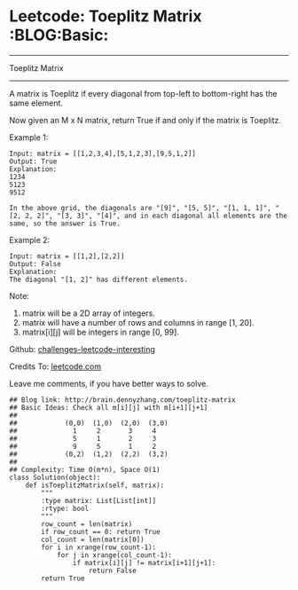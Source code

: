 # Leetcode: Toeplitz Matrix     :BLOG:Basic:


---

Toeplitz Matrix  

---

A matrix is Toeplitz if every diagonal from top-left to bottom-right has the same element.  

Now given an M x N matrix, return True if and only if the matrix is Toeplitz.  

Example 1:  

    Input: matrix = [[1,2,3,4],[5,1,2,3],[9,5,1,2]]
    Output: True
    Explanation:
    1234
    5123
    9512
    
    In the above grid, the diagonals are "[9]", "[5, 5]", "[1, 1, 1]", "[2, 2, 2]", "[3, 3]", "[4]", and in each diagonal all elements are the same, so the answer is True.

Example 2:  

    Input: matrix = [[1,2],[2,2]]
    Output: False
    Explanation:
    The diagonal "[1, 2]" has different elements.

Note:  

1.  matrix will be a 2D array of integers.
2.  matrix will have a number of rows and columns in range [1, 20].
3.  matrix[i][j] will be integers in range [0, 99].

Github: [challenges-leetcode-interesting](https://github.com/DennyZhang/challenges-leetcode-interesting/tree/master/toeplitz-matrix)  

Credits To: [leetcode.com](https://leetcode.com/problems/toeplitz-matrix/description/)  

Leave me comments, if you have better ways to solve.  

    ## Blog link: http://brain.dennyzhang.com/toeplitz-matrix
    ## Basic Ideas: Check all m[i][j] with m[i+1][j+1]
    ##
    ##            (0,0)  (1,0)  (2,0)  (3,0)
    ##              1     2       3     4
    ##              5     1       2     3
    ##              9     5       1     2
    ##            (0,2)  (1,2)  (2,2)  (3,2)
    ##
    ## Complexity: Time O(m*n), Space O(1)
    class Solution(object):
        def isToeplitzMatrix(self, matrix):
            """
            :type matrix: List[List[int]]
            :rtype: bool
            """
            row_count = len(matrix)
            if row_count == 0: return True
            col_count = len(matrix[0])
            for i in xrange(row_count-1):
                for j in xrange(col_count-1):
                    if matrix[i][j] != matrix[i+1][j+1]:
                        return False
            return True